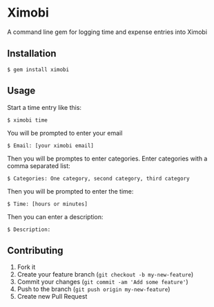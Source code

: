 # Ximobi

A command line gem for logging time and expense entries into Ximobi

## Installation

    $ gem install ximobi

## Usage

Start a time entry like this:

    $ ximobi time

You will be prompted to enter your email

    $ Email: [your ximobi email]

Then you will be promptes to enter categories. Enter categories with a comma separated list:

    $ Categories: One category, second category, third category

Then you will be prompted to enter the time:

    $ Time: [hours or minutes]

Then you can enter a description:

    $ Description:



## Contributing

1. Fork it
2. Create your feature branch (`git checkout -b my-new-feature`)
3. Commit your changes (`git commit -am 'Add some feature'`)
4. Push to the branch (`git push origin my-new-feature`)
5. Create new Pull Request
